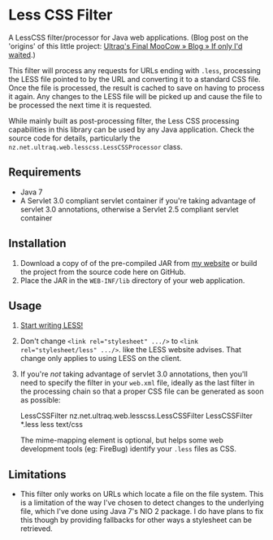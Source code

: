 
Less CSS Filter
===============

A LessCSS filter/processor for Java web applications.  (Blog post on the
'origins' of this little project: [Ultraq's Final MooCow &raquo; Blog &raquo; If only I'd waited](http://www.ultraq.net.nz/blog/IfOnlyIdWaited).)

This filter will process any requests for URLs ending with `.less`, processing
the LESS file pointed to by the URL and converting it to a standard CSS file.
Once the file is processed, the result is cached to save on having to process it
again.  Any changes to the LESS file will be picked up and cause the file to be
processed the next time it is requested.

While mainly built as post-processing filter, the Less CSS processing
capabilities in this library can be used by any Java application.  Check the
source code for details, particularly the `nz.net.ultraq.web.lesscss.LessCSSProcessor`
class.


Requirements
------------

 - Java 7
 - A Servlet 3.0 compliant servlet container if you're taking advantage of
   servlet 3.0 annotations, otherwise a Servlet 2.5 compliant servlet container


Installation
------------

1. Download a copy of of the pre-compiled JAR from [my website](http://www.ultraq.net.nz/lesscss-filter/)
   or build the project from the source code here on GitHub.
2. Place the JAR in the `WEB-INF/lib` directory of your web application.


Usage
-----

1. [Start writing LESS!](http://lesscss.org/)
2. Don't change `<link rel="stylesheet" .../>` to `<link rel="stylesheet/less" .../>`.
   like the LESS website advises.  That change only applies to using LESS on the
   client.
3. If you're _not_ taking advantage of servlet 3.0 annotations, then you'll need
   to specify the filter in your `web.xml` file, ideally as the last filter in
   the processing chain so that a proper CSS file can be generated as soon as
   possible:

	<filter>
		<filter-name>LessCSSFilter</filter-name>
		<filter-class>nz.net.ultraq.web.lesscss.LessCSSFilter</filter-class>
	</filter>
	<filter-mapping>
		<filter-name>LessCSSFilter</filter-name>
		<url-pattern>*.less</url-pattern>
	</filter-mapping>
	<mime-mapping>
		<extension>less</extension>
		<mime-type>text/css</mime-type>
	</mime-mapping>

   The mime-mapping element is optional, but helps some web development tools
   (eg: FireBug) identify your `.less` files as CSS.


Limitations
-----------

 - This filter only works on URLs which locate a file on the file system.  This
   is a limitation of the way I've chosen to detect changes to the underlying
   file, which I've done using Java 7's NIO 2 package.  I do have plans to fix
   this though by providing fallbacks for other ways a stylesheet can be
   retrieved.

